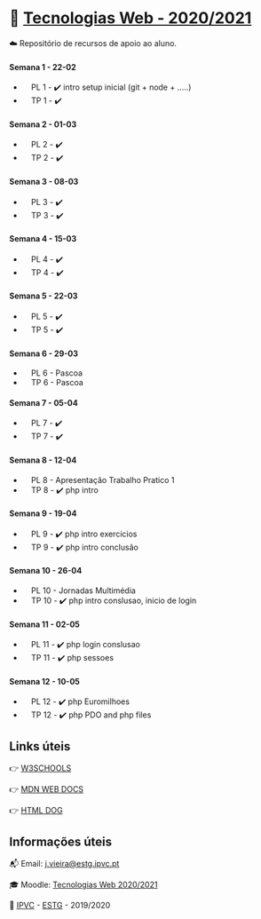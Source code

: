 # :open_file_folder: [Tecnologias Web - 2020/2021](https://elearning.ipvc.pt/ipvc2020/course/view.php?id=1626)

:cloud: Repositório de recursos de apoio ao aluno.

#### Semana 1 - 22-02

- &nbsp;&nbsp;&nbsp;&nbsp;PL 1 - :heavy_check_mark: intro setup inicial (git + node + .....)
- &nbsp;&nbsp;&nbsp;&nbsp;TP 1 - :heavy_check_mark:

#### Semana 2 - 01-03

- &nbsp;&nbsp;&nbsp;&nbsp;PL 2 - :heavy_check_mark:
- &nbsp;&nbsp;&nbsp;&nbsp;TP 2 - :heavy_check_mark:

#### Semana 3 - 08-03

- &nbsp;&nbsp;&nbsp;&nbsp;PL 3 - :heavy_check_mark:
- &nbsp;&nbsp;&nbsp;&nbsp;TP 3 - :heavy_check_mark:

#### Semana 4 - 15-03

- &nbsp;&nbsp;&nbsp;&nbsp;PL 4 - :heavy_check_mark:
- &nbsp;&nbsp;&nbsp;&nbsp;TP 4 - :heavy_check_mark:

#### Semana 5 - 22-03

- &nbsp;&nbsp;&nbsp;&nbsp;PL 5 - :heavy_check_mark:
- &nbsp;&nbsp;&nbsp;&nbsp;TP 5 - :heavy_check_mark:

#### Semana 6 - 29-03

- &nbsp;&nbsp;&nbsp;&nbsp;PL 6 - Pascoa
- &nbsp;&nbsp;&nbsp;&nbsp;TP 6 - Pascoa

#### Semana 7 - 05-04

- &nbsp;&nbsp;&nbsp;&nbsp;PL 7 - :heavy_check_mark:
- &nbsp;&nbsp;&nbsp;&nbsp;TP 7 - :heavy_check_mark:

#### Semana 8 - 12-04

- &nbsp;&nbsp;&nbsp;&nbsp;PL 8 - Apresentação Trabalho Pratico 1
- &nbsp;&nbsp;&nbsp;&nbsp;TP 8 - :heavy_check_mark: php intro

#### Semana 9 - 19-04

- &nbsp;&nbsp;&nbsp;&nbsp;PL 9 - :heavy_check_mark: php intro exercicios
- &nbsp;&nbsp;&nbsp;&nbsp;TP 9 - :heavy_check_mark: php intro conclusão

#### Semana 10 - 26-04

- &nbsp;&nbsp;&nbsp;&nbsp;PL 10 - Jornadas Multimédia
- &nbsp;&nbsp;&nbsp;&nbsp;TP 10 - :heavy_check_mark: php intro conslusao, inicio de login

#### Semana 11 - 02-05

- &nbsp;&nbsp;&nbsp;&nbsp;PL 11 - :heavy_check_mark: php login conslusao
- &nbsp;&nbsp;&nbsp;&nbsp;TP 11 - :heavy_check_mark: php sessoes

#### Semana 12 - 10-05

- &nbsp;&nbsp;&nbsp;&nbsp;PL 12 - :heavy_check_mark: php Euromilhoes
- &nbsp;&nbsp;&nbsp;&nbsp;TP 12 - :heavy_check_mark: php PDO and php files

<!--
checked  :heavy_check_mark:
unchecked- :white_large_square:
-->

## Links úteis

:point_right: [W3SCHOOLS](https://www.w3schools.com/)

:point_right: [MDN WEB DOCS](https://developer.mozilla.org/en-US/)

:point_right: [HTML DOG](https://www.htmldog.com/)

## Informações úteis

:mailbox_with_mail: Email: j.vieira@estg.ipvc.pt

:mortar_board: Moodle: [Tecnologias Web 2020/2021](https://elearning.ipvc.pt/ipvc2020/course/view.php?id=1626)

:school: [IPVC](http://www.ipvc.pt/) - [ESTG](http://portal.ipvc.pt/portal/page/portal/estg) - 2019/2020
